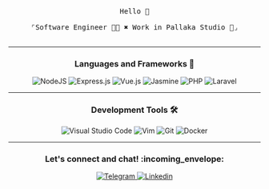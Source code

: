 
<p align="center">
  <samp>
   Hello 👋
    <br><br>
    ⌜Software Engineer 👨‍💻 ✖︎ Work in Pallaka Studio 💼⌟
  </samp>
<br><br>

---

<h3 align="center">Languages and Frameworks 📖</h3>

<p align="center">
  <!-- For more icons please follow  https://github.com/Ileriayo/markdown-badges -->

  <img alt="NodeJS" src="https://img.shields.io/badge/node.js-%2343853D.svg?style=for-the-badge&logo=node-dot-js&logoColor=white"/>

  <img alt="Express.js" src="https://img.shields.io/badge/express.js-%23404d59.svg?style=for-the-badge&logo=express&logoColor=%2361DAFB"/>

  <img alt="Vue.js" src="https://img.shields.io/badge/vuejs-%2335495e.svg?style=for-the-badge&logo=vue-dot-js&logoColor=%234FC08D"/>

  <img alt="Jasmine" src="https://img.shields.io/badge/jasmine-%238A4182.svg?style=for-the-badge&logo=jasmine&logoColor=white" />

  <img alt="PHP" src="https://img.shields.io/badge/php-%23777BB4.svg?style=for-the-badge&logo=php&logoColor=white"/>

  <img alt="Laravel" src="https://img.shields.io/badge/laravel-%23FF2D20.svg?style=for-the-badge&logo=laravel&logoColor=white"/>

  

---

<h3 align="center">Development Tools 🛠</h3>


<p align="center">

<img alt="Visual Studio Code" src="https://img.shields.io/badge/VisualStudioCode-0078d7.svg?style=for-the-badge&logo=visual-studio-code&logoColor=white"/>

<img alt="Vim" src="https://img.shields.io/badge/VIM-%2311AB00.svg?style=for-the-badge&logo=vim&logoColor=white"/>

<img alt="Git" src="https://img.shields.io/badge/git-%23F05033.svg?style=for-the-badge&logo=git&logoColor=white"/>

<img alt="Docker" src="https://img.shields.io/badge/docker-%230db7ed.svg?style=for-the-badge&logo=docker&logoColor=white"/>

---

<h3 align="center">Let's connect and chat! :incoming_envelope:</h3>
<p align="center">
  <a href="https://t.me/fadlimuhh" target="_blank">
    <img alt="Telegram" src="https://img.shields.io/badge/Telegram-2CA5E0?style=for-the-badge&logo=telegram&logoColor=white" />
  </a>
  <a href="https://www.linkedin.com/in/muhammad-fadli-9a839a219/" target="_blank">
    <img alt="Linkedin" src="https://img.shields.io/badge/linkedin-%230077B5.svg?style=for-the-badge&logo=linkedin&logoColor=white" />
  </a>
</p>



